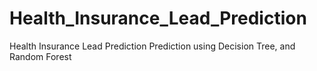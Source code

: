 # Health_Insurance_Lead_Prediction
Health Insurance Lead Prediction Prediction using Decision Tree, and Random Forest
